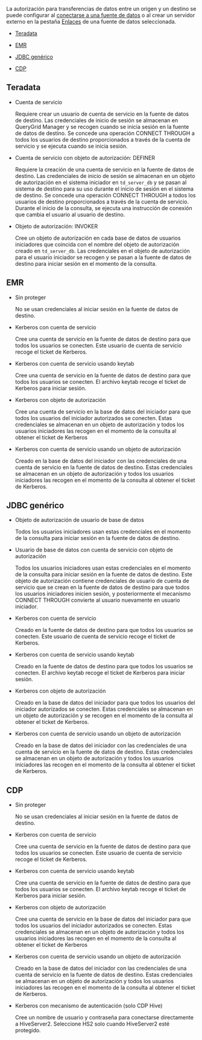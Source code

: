 La autorización para transferencias de datos entre un origen y un destino se puede configurar al [conectarse a una fuente de datos](znp1640282079399.md) o al crear un servidor externo en la pestaña [Enlaces](kzu1674159463068.md) de una fuente de datos seleccionada.

-   [Teradata](#Teradata)

-   [EMR](#EMR)

-   [JDBC genérico](#GenericJDBC)

-   [CDP](#CDP)

Teradata
--------

-   Cuenta de servicio

    Requiere crear un usuario de cuenta de servicio en la fuente de datos de destino. Las credenciales de inicio de sesión se almacenan en QueryGrid Manager y se recogen cuando se inicia sesión en la fuente de datos de destino. Se concede una operación CONNECT THROUGH a todos los usuarios de destino proporcionados a través de la cuenta de servicio y se ejecuta cuando se inicia sesión.

-   Cuenta de servicio con objeto de autorización: DEFINER

    Requiere la creación de una cuenta de servicio en la fuente de datos de destino. Las credenciales de inicio de sesión se almacenan en un objeto de autorización en el sistema iniciador en `td_server_db` y se pasan al sistema de destino para su uso durante el inicio de sesión en el sistema de destino. Se concede una operación CONNECT THROUGH a todos los usuarios de destino proporcionados a través de la cuenta de servicio. Durante el inicio de la consulta, se ejecuta una instrucción de conexión que cambia el usuario al usuario de destino.

-   Objeto de autorización: INVOKER

    Cree un objeto de autorización en cada base de datos de usuarios iniciadores que coincida con el nombre del objeto de autorización creado en `td_server_db`. Las credenciales en el objeto de autorización para el usuario iniciador se recogen y se pasan a la fuente de datos de destino para iniciar sesión en el momento de la consulta.

EMR
---

-   Sin proteger

    No se usan credenciales al iniciar sesión en la fuente de datos de destino.

-   Kerberos con cuenta de servicio

    Cree una cuenta de servicio en la fuente de datos de destino para que todos los usuarios se conecten. Este usuario de cuenta de servicio recoge el ticket de Kerberos.

-   Kerberos con cuenta de servicio usando keytab

    Cree una cuenta de servicio en la fuente de datos de destino para que todos los usuarios se conecten. El archivo keytab recoge el ticket de Kerberos para iniciar sesión.

-   Kerberos con objeto de autorización

    Cree una cuenta de servicio en la base de datos del iniciador para que todos los usuarios del iniciador autorizados se conecten. Estas credenciales se almacenan en un objeto de autorización y todos los usuarios iniciadores las recogen en el momento de la consulta al obtener el ticket de Kerberos

-   Kerberos con cuenta de servicio usando un objeto de autorización

    Creado en la base de datos del iniciador con las credenciales de una cuenta de servicio en la fuente de datos de destino. Estas credenciales se almacenan en un objeto de autorización y todos los usuarios iniciadores las recogen en el momento de la consulta al obtener el ticket de Kerberos.

JDBC genérico
-------------

-   Objeto de autorización de usuario de base de datos

    Todos los usuarios iniciadores usan estas credenciales en el momento de la consulta para iniciar sesión en la fuente de datos de destino.

-   Usuario de base de datos con cuenta de servicio con objeto de autorización

    Todos los usuarios iniciadores usan estas credenciales en el momento de la consulta para iniciar sesión en la fuente de datos de destino. Este objeto de autorización contiene credenciales de usuario de cuenta de servicio que se crean en la fuente de datos de destino para que todos los usuarios iniciadores inicien sesión, y posteriormente el mecanismo CONNECT THROUGH convierte al usuario nuevamente en usuario iniciador.

-   Kerberos con cuenta de servicio

    Creado en la fuente de datos de destino para que todos los usuarios se conecten. Este usuario de cuenta de servicio recoge el ticket de Kerberos.

-   Kerberos con cuenta de servicio usando keytab

    Creado en la fuente de datos de destino para que todos los usuarios se conecten. El archivo keytab recoge el ticket de Kerberos para iniciar sesión.

-   Kerberos con objeto de autorización

    Creado en la base de datos del iniciador para que todos los usuarios del iniciador autorizados se conecten. Estas credenciales se almacenan en un objeto de autorización y se recogen en el momento de la consulta al obtener el ticket de Kerberos.

-   Kerberos con cuenta de servicio usando un objeto de autorización

    Creado en la base de datos del iniciador con las credenciales de una cuenta de servicio en la fuente de datos de destino. Estas credenciales se almacenan en un objeto de autorización y todos los usuarios iniciadores las recogen en el momento de la consulta al obtener el ticket de Kerberos.

CDP
---

-   Sin proteger

    No se usan credenciales al iniciar sesión en la fuente de datos de destino.

-   Kerberos con cuenta de servicio

    Cree una cuenta de servicio en la fuente de datos de destino para que todos los usuarios se conecten. Este usuario de cuenta de servicio recoge el ticket de Kerberos.

-   Kerberos con cuenta de servicio usando keytab

    Cree una cuenta de servicio en la fuente de datos de destino para que todos los usuarios se conecten. El archivo keytab recoge el ticket de Kerberos para iniciar sesión.

-   Kerberos con objeto de autorización

    Cree una cuenta de servicio en la base de datos del iniciador para que todos los usuarios del iniciador autorizados se conecten. Estas credenciales se almacenan en un objeto de autorización y todos los usuarios iniciadores las recogen en el momento de la consulta al obtener el ticket de Kerberos

-   Kerberos con cuenta de servicio usando un objeto de autorización

    Creado en la base de datos del iniciador con las credenciales de una cuenta de servicio en la fuente de datos de destino. Estas credenciales se almacenan en un objeto de autorización y todos los usuarios iniciadores las recogen en el momento de la consulta al obtener el ticket de Kerberos.

-   Kerberos con mecanismo de autenticación (solo CDP Hive)

    Cree un nombre de usuario y contraseña para conectarse directamente a HiveServer2. Seleccione HS2 solo cuando HiveServer2 esté protegido.
